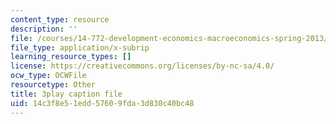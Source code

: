 ```yaml
---
content_type: resource
description: ''
file: /courses/14-772-development-economics-macroeconomics-spring-2013/14c3f8e51edd57609fda3d830c40bc48_MR_Dwrf9yII.vtt
file_type: application/x-subrip
learning_resource_types: []
license: https://creativecommons.org/licenses/by-nc-sa/4.0/
ocw_type: OCWFile
resourcetype: Other
title: 3play caption file
uid: 14c3f8e5-1edd-5760-9fda-3d830c40bc48
---
```

